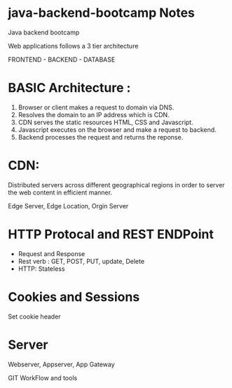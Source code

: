 # java-backend-bootcamp Notes

Java backend bootcamp

Web applications follows a 3 tier architecture

FRONTEND - BACKEND - DATABASE

# BASIC Architecture :

1. Browser or client makes a request to domain via DNS.
2. Resolves the domain to an IP address which is CDN.
3. CDN serves the static resources HTML, CSS and Javascript.
4. Javascript executes on the browser and make a request to backend.
5. Backend processes the request and returns the reponse.

# CDN:

Distributed servers across different geographical regions in order to server the web content in efficient manner.

Edge Server, Edge Location, Orgin Server

# HTTP Protocal and REST ENDPoint

- Request and Response
- Rest verb : GET, POST, PUT, update, Delete
- HTTP: Stateless

# Cookies and Sessions

Set cookie header

# Server

Webserver, Appserver, App Gateway

GIT WorkFlow and tools
